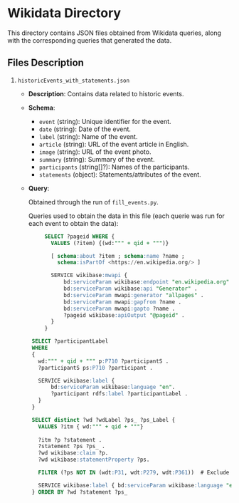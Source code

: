 # Wikidata Directory

This directory contains JSON files obtained from Wikidata queries, along with the corresponding queries that generated the data.

## Files Description

1. `historicEvents_with_statements.json`

   - **Description**: Contains data related to historic events.

   - **Schema**:
     - `event` (string): Unique identifier for the event.
     - `date` (string): Date of the event.
     - `label` (string): Name of the event.
     - `article` (string): URL of the event article in English.
     - `image` (string): URL of the event photo.
     - `summary` (string): Summary of the event.
     - `participants` (string[]?): Names of the participants.
     - `statements` (object): Statements/attributes of the event.

   - **Query**:

     Obtained through the run of `fill_events.py`.

     Queries used to obtain the data in this file (each querie was run for each event to obtain the data):

     ```sql
          SELECT ?pageid WHERE {
            VALUES (?item) {(wd:""" + qid + """)}

            [ schema:about ?item ; schema:name ?name ;
              schema:isPartOf <https://en.wikipedia.org/> ]

            SERVICE wikibase:mwapi {
                bd:serviceParam wikibase:endpoint "en.wikipedia.org" .
                bd:serviceParam wikibase:api "Generator" .
                bd:serviceParam mwapi:generator "allpages" .
                bd:serviceParam mwapi:gapfrom ?name .
                bd:serviceParam mwapi:gapto ?name .
                ?pageid wikibase:apiOutput "@pageid" .
            }
          }
     ```

     ```sql
      SELECT ?participantLabel
      WHERE
      {
        wd:""" + qid + """ p:P710 ?participantS .
        ?participantS ps:P710 ?participant .

        SERVICE wikibase:label { 
            bd:serviceParam wikibase:language "en". 
            ?participant rdfs:label ?participantLabel . 
        }
      }
     ```

     ```sql
      SELECT distinct ?wd ?wdLabel ?ps_ ?ps_Label {  
        VALUES ?itm { wd:""" + qid + """} 
    
        ?itm ?p ?statement .  
        ?statement ?ps ?ps_ .   
        ?wd wikibase:claim ?p.   
        ?wd wikibase:statementProperty ?ps.   

        FILTER (?ps NOT IN (wdt:P31, wdt:P279, wdt:P361))  # Exclude certain properties by their IDs

        SERVICE wikibase:label { bd:serviceParam wikibase:language "en" }
      } ORDER BY ?wd ?statement ?ps_
     ```
